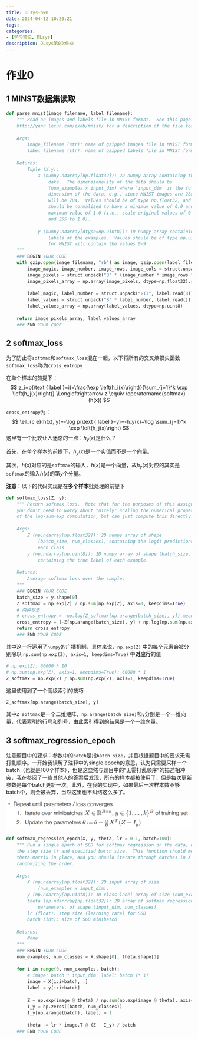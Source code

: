 ```yaml
---
title: DLsys-hw0
date: 2024-04-12 10:20:21
tags:
categories: 
- [学习笔记, DLsys]
description: DLsys第0次作业
---
```


# 作业0

## 1 MINST数据集读取

```python
def parse_mnist(image_filename, label_filename):
    """ Read an images and labels file in MNIST format.  See this page:
    http://yann.lecun.com/exdb/mnist/ for a description of the file format.

    Args:
        image_filename (str): name of gzipped images file in MNIST format
        label_filename (str): name of gzipped labels file in MNIST format

    Returns:
        Tuple (X,y):
            X (numpy.ndarray[np.float32]): 2D numpy array containing the loaded 
                data.  The dimensionality of the data should be 
                (num_examples x input_dim) where 'input_dim' is the full 
                dimension of the data, e.g., since MNIST images are 28x28, it 
                will be 784.  Values should be of type np.float32, and the data 
                should be normalized to have a minimum value of 0.0 and a 
                maximum value of 1.0 (i.e., scale original values of 0 to 0.0 
                and 255 to 1.0).

            y (numpy.ndarray[dtype=np.uint8]): 1D numpy array containing the
                labels of the examples.  Values should be of type np.uint8 and
                for MNIST will contain the values 0-9.
    """
    ### BEGIN YOUR CODE
    with gzip.open(image_filename, "rb") as image, gzip.open(label_filename, "rb") as label:
        image_magic, image_number, image_rows, image_cols = struct.unpack(">IIII", image.read(16))
        image_pixels = struct.unpack("B" * (image_number * image_rows * image_cols), image.read())
        image_pixels_array = np.array(image_pixels, dtype=np.float32).reshape(image_number, image_rows * image_cols) / 255.0
        
        label_magic, label_number = struct.unpack(">II", label.read(8))
        label_values = struct.unpack("B" * label_number, label.read())
        label_values_array = np.array(label_values, dtype=np.uint8)

    return image_pixels_array, label_values_array
    ### END YOUR CODE
```

## 2 softmax_loss

为了防止将`softmax`和`softmax_loss`混在一起，以下将所有的交叉熵损失函数`softmax_loss`称为`cross_entropy`

在单个样本的前提下：
$$
z_i=p(\text { label }=i)=\frac{\exp \left(h_i(x)\right)}{\sum_{j=1}^k \exp \left(h_j(x)\right)} \Longleftrightarrow z \equiv \operatorname{softmax}(h(x))
$$

`cross_entropy`为：
$$
\ell_{c e}(h(x), y)=-\log p(\text { label }=y)=-h_y(x)+\log \sum_{j=1}^k \exp \left(h_j(x)\right)
$$
这里有一个比较让人迷惑的一点：$h_y(x)$是什么？

首先，在单个样本的前提下，$h_y(x)$是一个实值而不是一个向量。

其次，$h(x)$对应的是`softmax`的输入，$h(x)$是一个向量，故$h_y(x)$对应的其实是`softmax`的输入$h(x)$的第$y$个分量。

**注意**：以下的代码实现是在**多个样本**批处理的前提下

```python
def softmax_loss(Z, y):
    """ Return softmax loss.  Note that for the purposes of this assignment,
    you don't need to worry about "nicely" scaling the numerical properties
    of the log-sum-exp computation, but can just compute this directly.

    Args:
        Z (np.ndarray[np.float32]): 2D numpy array of shape
            (batch_size, num_classes), containing the logit predictions for
            each class.
        y (np.ndarray[np.uint8]): 1D numpy array of shape (batch_size, )
            containing the true label of each example.

    Returns:
        Average softmax loss over the sample.
    """
    ### BEGIN YOUR CODE
    batch_size = y.shape[0]
    Z_softmax = np.exp(Z) / np.sum(np.exp(Z), axis=1, keepdims=True)
    # 两种写法
    # cross_entropy = -np.log(Z_softmax[np.arange(batch_size), y]).mean()
    cross_entropy = (-Z[np.arange(batch_size), y] + np.log(np.sum(np.exp(Z), axis=1, keepdims=False))).mean()
    return cross_entropy
    ### END YOUR CODE
```

其中这一行运用了`numpy`的广播机制，具体来说，`np.exp(Z)` 中的每个元素会被分别除以 `np.sum(np.exp(Z), axis=1, keepdims=True)` 中**对应行**的值

```python
# np.exp(Z): 60000 * 10 
# np.sum(np.exp(Z), axis=1, keepdims=True): 60000 * 1
Z_softmax = np.exp(Z) / np.sum(np.exp(Z), axis=1, keepdims=True)
```

这里使用到了一个高级索引的技巧

```python
Z_softmax[np.arange(batch_size), y]
```

其中`Z_softmax`是一个二维矩阵，`np.arange(batch_size)`和`y`分别是一个一维向量，代表索引的行号和列号，由此索引得到的结果是一个一维向量。

## 3 softmax_regression_epoch

注意题目中的要求：参数中的`batch`是指`batch_size`，并且根据题目中的要求无需打乱顺序。一开始我误解了注释中的single epoch的意思，认为只需要采样一个batch（也就是100个样本），但是这显然与题目中的“无需打乱顺序“的描述相冲突，我在参阅了一些其他人的答案后发现，所有的样本都被使用了，但是每次更新参数是每个batch更新一次。此外，在我的实现中，如果最后一次样本数不够batch个，则会被丢弃，当然这里也不纠结这么多了。

![image-20240412234444866](hw0/image-20240412234444866.png)

```python
def softmax_regression_epoch(X, y, theta, lr = 0.1, batch=100):
    """ Run a single epoch of SGD for softmax regression on the data, using
    the step size lr and specified batch size.  This function should modify the
    theta matrix in place, and you should iterate through batches in X _without_
    randomizing the order.

    Args:
        X (np.ndarray[np.float32]): 2D input array of size
            (num_examples x input_dim).
        y (np.ndarray[np.uint8]): 1D class label array of size (num_examples,)
        theta (np.ndarrray[np.float32]): 2D array of softmax regression
            parameters, of shape (input_dim, num_classes)
        lr (float): step size (learning rate) for SGD
        batch (int): size of SGD minibatch

    Returns:
        None
    """
    ### BEGIN YOUR CODE
    num_examples, num_classes = X.shape[0], theta.shape[1]

    for i in range(0, num_examples, batch):
        # image: batch * input_dim  label: batch (* 1)
        image = X[i:i+batch, :]
        label = y[i:i+batch]

        Z = np.exp(image @ theta) / np.sum(np.exp(image @ theta), axis=1, keepdims=True)
        I_y = np.zeros((batch, num_classes))
        I_y[np.arange(batch), label] = 1

        theta -= lr * image.T @ (Z - I_y) / batch
    ### END YOUR CODE
```

